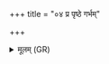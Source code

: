 +++
title = "०४ प्र पृष्ठे गर्भम्"

+++
<details><summary>मूलम् (GR)</summary>

+++(PSK 20.26.4)+++प्र पृष्ठे गर्भम् अर्दय  
वि योन आस्यं सृज ।  
निर् ऐतु दशमास्यो  
गर्भो गवीन्योर् अधि ॥
</details>